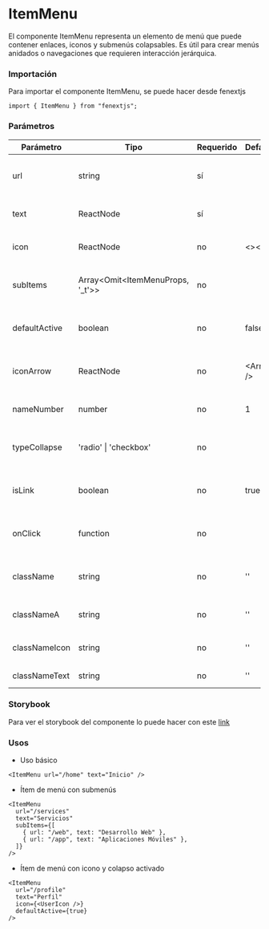 # ItemMenu

El componente ItemMenu representa un elemento de menú que puede contener enlaces, iconos y submenús colapsables. Es útil para crear menús anidados o navegaciones que requieren interacción jerárquica.

### Importación

Para importar el componente ItemMenu, se puede hacer desde fenextjs

```tsx copy
import { ItemMenu } from "fenextjs";
```

### Parámetros

| Parámetro     | Tipo                                  | Requerido | Default     | Descripcion                                               |
| ------------- | ------------------------------------- | --------- | ----------- | --------------------------------------------------------- |
| url           | string                                | sí        |             | URL de la página asociada al ítem del menú.               |
| text          | ReactNode                             | sí        |             | Texto que representa el ítem del menú.                    |
| icon          | ReactNode                             | no        | \<\>\</\>   | Icono a mostrar junto al texto del menú.                  |
| subItems      | Array\<Omit\<ItemMenuProps, '\_t'\>\> | no        |             | Submenús anidados dentro de este ítem de menú.            |
| defaultActive | boolean                               | no        | false       | Indica si el submenú está activo por defecto.             |
| iconArrow     | ReactNode                             | no        | \<Arrow /\> | Icono de flecha que indica la expansión del submenú.      |
| nameNumber    | number                                | no        | 1           | Número de nivel de jerarquía del ítem de menú.            |
| typeCollapse  | 'radio' \| 'checkbox'                 | no        |             | Tipo de comportamiento del colapso en los submenús.       |
| isLink        | boolean                               | no        | true        | Determina si el componente se renderiza como un enlace.   |
| onClick       | function                              | no        |             | Función que se ejecuta al hacer click en el ítem de menú. |
| className     | string                                | no        | ''          | Clase CSS para el contenedor principal del ítem.          |
| classNameA    | string                                | no        | ''          | Clase CSS para el elemento de enlace del ítem.            |
| classNameIcon | string                                | no        | ''          | Clase CSS para el icono del ítem.                         |
| classNameText | string                                | no        | ''          | Clase CSS para el texto del ítem.                         |

### Storybook

Para ver el storybook del componente lo puede hacer con este [link](https://fenextjs-component-storybook.vercel.app/?path=/story/header-itemmenu--index)

### Usos

- Uso básico

```tsx copy
<ItemMenu url="/home" text="Inicio" />
```

- Ítem de menú con submenús

```tsx copy
<ItemMenu
  url="/services"
  text="Servicios"
  subItems={[
    { url: "/web", text: "Desarrollo Web" },
    { url: "/app", text: "Aplicaciones Móviles" },
  ]}
/>
```

- Ítem de menú con icono y colapso activado

```tsx copy
<ItemMenu
  url="/profile"
  text="Perfil"
  icon={<UserIcon />}
  defaultActive={true}
/>
```
